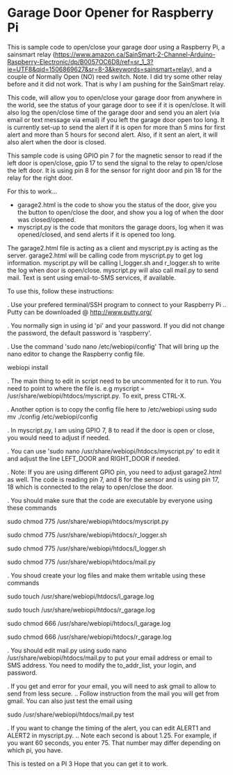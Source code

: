 # Garage Door Opener for Raspberry Pi

This is sample code to open/close your garage door using a Raspberry Pi, a sainsmart relay (https://www.amazon.ca/SainSmart-2-Channel-Arduino-Raspberry-Electronic/dp/B0057OC6D8/ref=sr_1_3?ie=UTF8&qid=1506869627&sr=8-3&keywords=sainsmart+relay), and a couple of Normally Open (NO) reed switch. 
Note. I did try some other relay before and it did not work. That is why I am pushing for the SainSmart relay.

This code, will allow you to open/close your garage door from anywhere in the world, see the status of your garage door to see if it is open/close. 
It will also log the open/close time of the garage door and send you an alert (via email or text message via email) if you left the garage door open too long. It is currently set-up to send the alert if it is open for more than 5 mins for first alert and more than 5 hours for second alert. Also, if it sent an alert, it will also alert when the door is closed.

This sample code is using GPIO pin 7 for the magnetic sensor to read if the left door is open/close, gpio 17 to send the signal to the relay to open/close the left door. It is using pin 8 for the sensor for right door and pin 18 for the relay for the right door.

For this to work...
- garage2.html is the code to show you the status of the door, give you the button to open/close the door, and show you a log of when the door was closed/opened.
- myscript.py is the code that monitors the garage doors, log when it was opened/closed, and send alerts if it is opened too long.

The garage2.html file is acting as a client and myscript.py is acting as the server.
garage2.html will be calling code from myscript.py to get log information. 
myscript.py will be calling l_logger.sh and r_logger.sh to write the log when door is open/close. 
myscript.py will also call mail.py to send mail. Text is sent using email-to-SMS services, if available.

To use this, follow these instructions:

. Use your prefered terminal/SSH program to connect to your Raspberry Pi
.. Putty can be downloaded @ http://www.putty.org/

. You normally sign in using id 'pi' and your password. If you did not change the password, the default password is 'raspberry'.

. Use the command 'sudo nano /etc/webiopi/config' That will bring up the nano editor to change the Raspberry config file.

webiopi install

. The main thing to edit in script need to be uncommented for it to run. You need to point to where the file is. e.g myscript = /usr/share/webiopi/htdocs/myscript.py. To exit, press CTRL-X.

. Another option is to copy the config file here to /etc/webiopi using sudo mv ./config /etc/webiopi/config

. In myscript.py, I am using GPIO 7, 8 to read if the door is open or close, you would need to adjust if needed.

. You can use 'sudo nano /usr/share/webiopi/htdocs/myscript.py' to edit it and adjust the line LEFT_DOOR and RIGHT_DOOR if needed.

. Note: If you are using different GPIO pin, you need to adjust garage2.html as well. The code is reading pin 7, and 8 for the sensor and is using pin 17, 18 which is connected to the relay to open/close the door.

. You should make sure that the code are executable by everyone using these commands

sudo chmod 775 /usr/share/webiopi/htdocs/myscript.py

sudo chmod 775 /usr/share/webiopi/htdocs/r_logger.sh

sudo chmod 775 /usr/share/webiopi/htdocs/l_logger.sh

sudo chmod 775 /usr/share/webiopi/htdocs/mail.py


. You shoud create your log files and make them writable using these commands

sudo touch /usr/share/webiopi/htdocs/l_garage.log

sudo touch /usr/share/webiopi/htdocs/r_garage.log

sudo chmod 666 /usr/share/webiopi/htdocs/l_garage.log

sudo chmod 666 /usr/share/webiopi/htdocs/r_garage.log

. You should edit mail.py using sudo nano /usr/share/webiopi/htdocs/mail.py to put your email address or email to SMS address. You need to modify the to_addr_list, your login, and password.

. If you get and error for your email, you will need to ask gmail to allow to send from less secure.
.. Follow instruction from the mail you will get from gmail. You can also just test the email using 

sudo /usr/share/webiopi/htdocs/mail.py test

. If you want to change the timing of the alert, you can edit ALERT1 and ALERT2 in myscript.py. 
.. Note each second is about 1.25. For example, if you want 60 seconds, you enter 75. That number may differ depending on which pi, you have. 

This is tested on a PI 3
Hope that you can get it to work.
